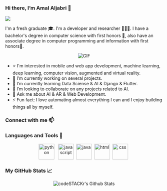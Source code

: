 ### Hi there, I’m Amal Aljabri 👋 
![](https://komarev.com/ghpvc/?username=AmalAljabri&color=ff69b4)

I'm a fresh graduate 🎓. I'm a developer and researcher 👩🏻‍💻. I have a bachelor's degree in computer science with first honors 🏅, also have an associate degree in computer programming and information with first honors🥇.

<p align="center">
<img align="center" alt="GIF" src="https://media.giphy.com/media/L1R1tvI9svkIWwpVYr/giphy.gif" />
</p>


- ⭐️ I'm interested in mobile and web app development, machine learning, deep learning, computer vision, augmented and virtual reality.
- 🔭 I’m currently working on several projects.
- 🌱 I’m currently learning Data Sciense & AI & Django & Flutter.
- 👯 I’m looking to collaborate on any projects related to AI.
- 💬 Ask me about AI & AR & Web Development.
- ⚡ Fun fact: I love automating almost everything I can and I enjoy building things all by myself.

### Connect with me 📫 

### Languages and Tools 🚀
<p align="center">
	<img title="python" alt="python" src="https://cdn.worldvectorlogo.com/logos/python-5.svg" width="50" /> &nbsp;
	<img title="javascript" alt="javascript" src="https://cdn.worldvectorlogo.com/logos/javascript.svg" width="50" />&nbsp;
	<img title="java" alt="java" src="https://cdn.worldvectorlogo.com/logos/java.svg" width="50" />&nbsp;
	<img title="html" alt="html" src="https://cdn.worldvectorlogo.com/logos/html5.svg" width="50" />&nbsp;
	<img title="css" alt="css" src="https://cdn.worldvectorlogo.com/logos/css-5.svg" width="50" />&nbsp;
	
</p>

### My GitHub Stats 📈 
<p align="center">
<img align="center" alt="codeSTACKr's Github Stats" src="https://github-readme-stats.vercel.app/api?username=AmalAljabri&show_icons=true&theme=radical" />
</p>
